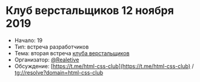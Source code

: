 # Клуб верстальщиков 12 ноября 2019

- Начало: 19
- Тип: встреча разработчиков
- Тема: вторая встреча [клуба верстальщиков](/events/_recurrence/html-css-club.md)
- Организатор: [@Realetive](https://twitter.com/Realetive)
- Обсуждение: [https://t.me/html-css-club](https://t.me/html-css-club) /  [tg://resolve?domain=html-css-club](tg://resolve?domain=html-css-club)